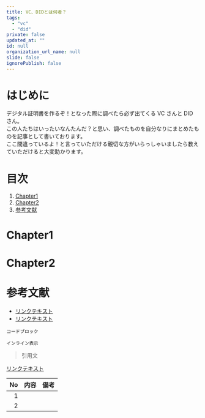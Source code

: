 ```yaml
---
title: VC、DIDとは何者？
tags:
  - "vc"
  - "did"
private: false
updated_at: ""
id: null
organization_url_name: null
slide: false
ignorePublish: false
---
```


# はじめに

デジタル証明書を作るぞ！となった際に調べたら必ず出てくる VC さんと DID さん。  
この人たちはいったいなんたんだ？と思い、調べたものを自分なりにまとめたものを記事として書いております。  
ここ間違っているよ！と言っていただける親切な方がいらっしゃいましたら教えていただけると大変助かります。

# 目次

<!-- タイトルとアンカー名を編集 -->

1. [Chapter1](#Chapter1)
1. [Chapter2](#Chapter2)
1. [参考文献](#reference)

<!-- 各チャプター -->

<a id="#Chapter1"></a>

# Chapter1

<a id="#Chapter2"></a>

# Chapter2

<a id="#reference"></a>

# 参考文献

- [リンクテキスト](URL)
- [リンクテキスト](URL)

```言語名:ファイル名.拡張子
コードブロック
```

`インライン表示`

> 引用文

[リンクテキスト](URL)

|  No | 内容 | 備考 |
| --: | ---- | ---- |
|   1 |      |      |
|   2 |      |      |
